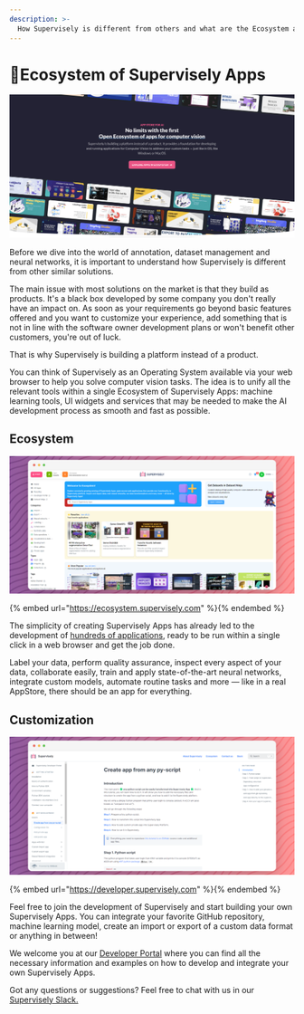 ```yaml
---
description: >-
  How Supervisely is different from others and what are the Ecosystem and Supervisely Apps?
---
```


# 🚀Ecosystem of Supervisely Apps

![](ecosystem-main.png)

Before we dive into the world of annotation, dataset management and neural networks, it is important to understand how Supervisely is different from other similar solutions.

The main issue with most solutions on the market is that they build as products. It's a black box developed by some company you don't really have an impact on. As soon as your requirements go beyond basic features offered and you want to customize your experience, add something that is not in line with the software owner development plans or won't benefit other customers, you're out of luck.

That is why Supervisely is building a platform instead of a product.

You can think of Supervisely as an Operating System available via your web browser to help you solve computer vision tasks. The idea is to unify all the relevant tools within a single Ecosystem of Supervisely Apps: machine learning tools, UI widgets and services that may be needed to make the AI development process as smooth and fast as possible.

## Ecosystem

![](main-ecosystem.png)

{% embed url="https://ecosystem.supervisely.com" %}{% endembed %} 

The simplicity of creating Supervisely Apps has already led to the development of [hundreds of applications](https://ecosystem.supervisely.com/), ready to be run within a single click in a web browser and get the job done.

Label your data, perform quality assurance, inspect every aspect of your data, collaborate easily, train and apply state-of-the-art neural networks, integrate custom models, automate routine tasks and more — like in a real AppStore, there should be an app for everything.

## Customization

![](ecsystem-scripts.png)

{% embed url="https://developer.supervisely.com" %}{% endembed %} 

Feel free to join the development of Supervisely and start building your own Supervisely Apps. You can integrate your favorite GitHub repository, machine learning model, create an import or export of a custom data format or anything in between!

We welcome you at our [Developer Portal](https://developer.supervisely.com/) where you can find all the necessary information and examples on how to develop and integrate your own Supervisely Apps.

Got any questions or suggestions? Feel free to chat with us in our [Supervisely Slack.](https://supervisely.com/slack)




